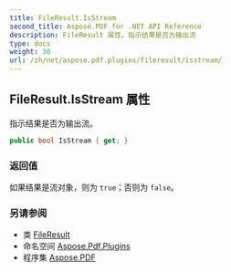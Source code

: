 ```yaml
---
title: FileResult.IsStream
second_title: Aspose.PDF for .NET API Reference
description: FileResult 属性。指示结果是否为输出流
type: docs
weight: 30
url: /zh/net/aspose.pdf.plugins/fileresult/isstream/
---
```

## FileResult.IsStream 属性

指示结果是否为输出流。

```csharp
public bool IsStream { get; }
```

### 返回值

如果结果是流对象，则为 `true`；否则为 `false`。

### 另请参阅

* 类 [FileResult](../)
* 命名空间 [Aspose.Pdf.Plugins](../../../aspose.pdf.plugins/)
* 程序集 [Aspose.PDF](../../../)